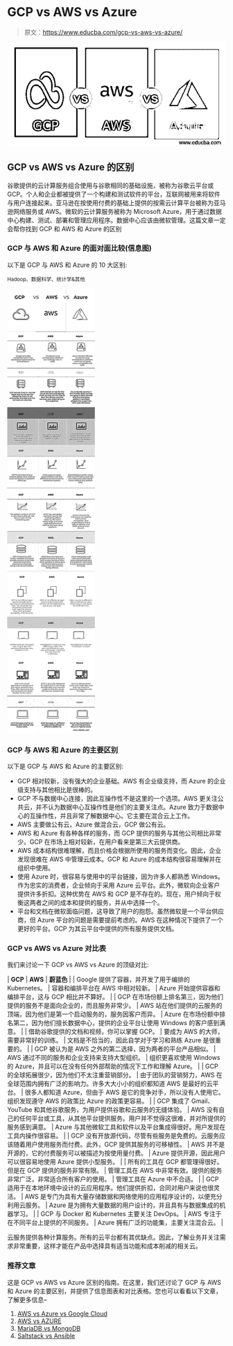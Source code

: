 # GCP vs AWS vs Azure

> 原文：<https://www.educba.com/gcp-vs-aws-vs-azure/>

![GCP vs AWS vs Azure](img/3cb68f8fad7ffed35c4e75465ad5da83.png)



## GCP vs AWS vs Azure 的区别

谷歌提供的云计算服务组合使用与谷歌相同的基础设施，被称为谷歌云平台或 GCP。个人和企业都被提供了一个构建和测试软件的平台，互联网被用来将软件与用户连接起来。亚马逊在按使用付费的基础上提供的按需云计算平台被称为亚马逊网络服务或 AWS。微软的云计算服务被称为 Microsoft Azure，用于通过数据中心构建、测试、部署和管理应用程序。数据中心应该由微软管理。这篇文章一定会帮你找到 GCP 和 AWS 和 Azure 的区别

### GCP 与 AWS 和 Azure 的面对面比较(信息图)

以下是 GCP 与 AWS 和 Azure 的 10 大区别:

<small>Hadoop、数据科学、统计学&其他</small>

![GCP vs AWS vs Azure (Infographics)](img/0d6f502a72d8911df84f16fa0e677ab5.png)



### GCP 与 AWS 和 Azure 的主要区别

以下是 GCP 与 AWS 和 Azure 的主要区别:

*   GCP 相对较新，没有强大的企业基础。AWS 有企业级支持，而 Azure 的企业级支持与其他相比是很棒的。
*   GCP 不与数据中心连接，因此互操作性不是这里的一个选项。AWS 更关注公共云，并不认为数据中心互操作性是他们的主要关注点。Azure 致力于数据中心的互操作性，并且非常了解数据中心。它主要在混合云上工作。
*   AWS 主要做公有云，Azure 做混合云，GCP 做公有云。
*   AWS 和 Azure 有各种各样的服务，而 GCP 提供的服务与其他公司相比非常少。GCP 在市场上相对较新，在用户看来是第三大云提供商。
*   AWS 成本结构很难理解，而且价格会根据所使用的服务而变化。因此，企业发现很难在 AWS 中管理云成本。GCP 和 Azure 的成本结构很容易理解并在组织中使用。
*   使用 Azure 时，很容易与使用中的平台链接，因为许多人都熟悉 Windows。作为忠实的消费者，企业倾向于采用 Azure 云平台。此外，微软向企业客户提供许多折扣。这种优势在 AWS 和 GCP 是不存在的。现在，用户倾向于权衡这两者之间的成本和提供的服务，并从中选择一个。
*   平台和文档在微软面临问题，这导致了用户的抱怨。虽然微软是一个平台供应商，但 Azure 平台的问题是需要提前考虑的。AWS 在这种情况下提供了一个更好的平台。GCP 为其云平台中提供的所有服务提供文档。

### GCP vs AWS vs Azure 对比表

我们来讨论一下 GCP vs AWS vs Azure 的顶级对比:

| **GCP** | **AWS** | **蔚蓝色** |
| Google 提供了容器，并开发了用于编排的 Kubernetes。 | 容器和编排平台在 AWS 中相对较新。 | Azure 开始提供容器和编排平台，这与 GCP 相比并不算好。 |
| GCP 在市场份额上排名第三，因为他们提供的服务不是面向企业的，而且服务非常少。 | AWS 站在他们提供的云服务的顶端，因为他们是第一个启动服务的，服务因客户而异。 | Azure 在市场份额中排名第二，因为他们擅长数据中心，提供的企业平台让使用 Windows 的客户感到满意。 |
| 借助谷歌提供的文档和视频，你可以掌握 GCP。 | 要成为 AWS 的大师，需要非常好的训练。 | 文档是不恰当的，因此自学对于学习和熟练 Azure 是很重要的。 |
| GCP 被认为是 AWS 之外的第二选择，因为两者的平台产品相似。 | AWS 通过不同的服务和企业支持来支持大型组织。 | 组织更喜欢使用 Windows 的 Azure，并且可以在没有任何外部帮助的情况下工作和理解 Azure。 |
| GCP 的全球拓展很少，因为他们不太注重营销部分。 | 由于团队的营销努力，AWS 在全球范围内拥有广泛的影响力。许多大大小小的组织都知道 AWS 是最好的云平台。 | 很多人都知道 Azure，但由于 AWS 是它的竞争对手，所以没有人使用它。组织发现遵守 AWS 的政策比 Azure 的政策更容易。 |
| GCP 集成了 Gmail、YouTube 和其他谷歌服务，为用户提供谷歌和云服务的无缝体验。 | AWS 没有自己的任何平台或工具，从其他平台提供服务。用户并不觉得这很难，并对所提供的服务感到满意。 | Azure 与其他微软工具和软件以及平台集成得很好。用户发现在工具内操作很容易。 |
| GCP 没有开放源代码，尽管有些服务是免费的。云服务应该随着用户使用服务而付费。此外，GCP 提供其服务的可移植性。 | AWS 并不是开源的，它的付费服务可以被描述为按使用量付费。 | Azure 提供开源，因此用户可以很容易地使用 Azure 提供小型服务。 |
| 所有的工具在 GCP 都管理得很好。但是在 GCP 提供的服务非常有限。 | 管理工具在 AWS 中非常有效。提供的服务非常广泛，非常适合所有客户的使用。 | 管理工具在 Azure 中不合适。 |
| GCP 适用于在本地环境中设计的云应用程序。他们提供折扣，合同对用户来说也很灵活。 | AWS 是专门为具有大量存储数据和网络使用的应用程序设计的，以便充分利用云服务。 | Azure 是为拥有大量数据的用户设计的，并且具有与数据集成的机器学习。 |
| GCP 与 Docker 和 Kubernetes 主要关注 DevOps。 | AWS 专注于在不同平台上提供的不同服务。 | Azure 拥有广泛的功能集，主要关注混合云。 |

云服务提供各种计算服务。所有的云平台都有其优缺点。因此，了解业务并关注需求非常重要，这样才能在产品中选择具有适当功能和成本削减的相关云。

### 推荐文章

这是 GCP vs AWS vs Azure 区别的指南。在这里，我们还讨论了 GCP 与 AWS 和 Azure 的主要区别，并提供了信息图表和对比表格。您也可以看看以下文章，了解更多信息–

1.  [AWS vs Azure vs Google Cloud](https://www.educba.com/aws-vs-azure-vs-google-cloud/)
2.  [AWS vs AZURE](https://www.educba.com/aws-vs-azure/)
3.  [MariaDB vs MongoDB](https://www.educba.com/mariadb-vs-mongodb/)
4.  [Saltstack vs Ansible](https://www.educba.com/saltstack-vs-ansible/)





